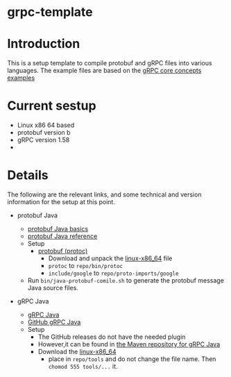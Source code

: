 # grpc-template

# Introduction
This is a setup template to compile protobuf and gRPC files into various languages.  The example files are based on the [gRPC core concepts examples](https://grpc.io/docs/what-is-grpc/core-concepts/)

# Current sestup
* Linux x86 64 based
* protobuf version b
* gRPC version 1.58
* 


# Details
The following are the relevant links, and some technical and version information for the setup at this point.

* protobuf Java
  * [protobuf Java basics](https://protobuf.dev/getting-started/javatutorial/)
  * [protobuf Java reference](https://protobuf.dev/reference/java/)
  * Setup
    * [protobuf (protoc)](https://github.com/protocolbuffers/protobuf/releases/tag/v24.3)
      * Download and unpack the [linux-x86_64](https://github.com/protocolbuffers/protobuf/releases/download/v24.3/protoc-24.3-linux-x86_64.zip) file
      * `protoc` to `repo/bin/protoc`
      * `include/google` to `repo/proto-imports/google`
  * Run `bin/java-protobuf-comile.sh` to generate the protobuf message Java source files.
    
* gRPC Java
  * [gRPC Java](https://grpc.io/docs/languages/java/)
  * [GitHub gRPC Java](https://github.com/grpc/grpc-java)
  * Setup
    * The GitHub releases do not have the needed plugin
    * However,it can be found in [the Maven repository for gRPC Java](https://repo1.maven.org/maven2/io/grpc/protoc-gen-grpc-java/)
    * Download the [linux-x86_64](https://repo1.maven.org/maven2/io/grpc/protoc-gen-grpc-java/1.58.0/protoc-gen-grpc-java-1.58.0-linux-x86_64.exe)
      * place in `repo/tools` and do not change the file name. Then `chomod 555 tools/...` it.
  